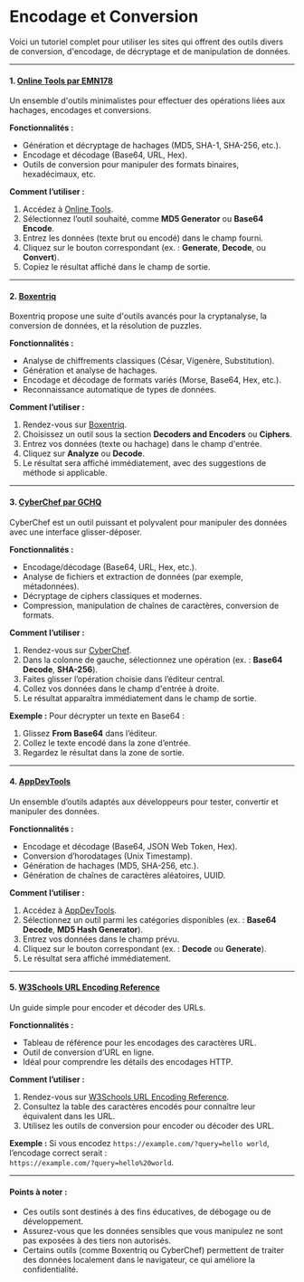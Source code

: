 # Encodage et Conversion

Voici un tutoriel complet pour utiliser les sites qui offrent des outils divers de conversion, d'encodage, de décryptage et de manipulation de données.

***

#### 1. [**Online Tools par EMN178**](https://emn178.github.io/online-tools/)

Un ensemble d'outils minimalistes pour effectuer des opérations liées aux hachages, encodages et conversions.

**Fonctionnalités :**

* Génération et décryptage de hachages (MD5, SHA-1, SHA-256, etc.).
* Encodage et décodage (Base64, URL, Hex).
* Outils de conversion pour manipuler des formats binaires, hexadécimaux, etc.

**Comment l’utiliser :**

1. Accédez à [Online Tools](https://emn178.github.io/online-tools/).
2. Sélectionnez l’outil souhaité, comme **MD5 Generator** ou **Base64 Encode**.
3. Entrez les données (texte brut ou encodé) dans le champ fourni.
4. Cliquez sur le bouton correspondant (ex. : **Generate**, **Decode**, ou **Convert**).
5. Copiez le résultat affiché dans le champ de sortie.

***

#### 2. [**Boxentriq**](https://www.boxentriq.com/)

Boxentriq propose une suite d'outils avancés pour la cryptanalyse, la conversion de données, et la résolution de puzzles.

**Fonctionnalités :**

* Analyse de chiffrements classiques (César, Vigenère, Substitution).
* Génération et analyse de hachages.
* Encodage et décodage de formats variés (Morse, Base64, Hex, etc.).
* Reconnaissance automatique de types de données.

**Comment l’utiliser :**

1. Rendez-vous sur [Boxentriq](https://www.boxentriq.com/).
2. Choisissez un outil sous la section **Decoders and Encoders** ou **Ciphers**.
3. Entrez vos données (texte ou hachage) dans le champ d'entrée.
4. Cliquez sur **Analyze** ou **Decode**.
5. Le résultat sera affiché immédiatement, avec des suggestions de méthode si applicable.

***

#### 3. [**CyberChef par GCHQ**](https://gchq.github.io/CyberChef/)

CyberChef est un outil puissant et polyvalent pour manipuler des données avec une interface glisser-déposer.

**Fonctionnalités :**

* Encodage/décodage (Base64, URL, Hex, etc.).
* Analyse de fichiers et extraction de données (par exemple, métadonnées).
* Décryptage de ciphers classiques et modernes.
* Compression, manipulation de chaînes de caractères, conversion de formats.

**Comment l’utiliser :**

1. Rendez-vous sur [CyberChef](https://gchq.github.io/CyberChef/).
2. Dans la colonne de gauche, sélectionnez une opération (ex. : **Base64 Decode**, **SHA-256**).
3. Faites glisser l’opération choisie dans l’éditeur central.
4. Collez vos données dans le champ d'entrée à droite.
5. Le résultat apparaîtra immédiatement dans le champ de sortie.

**Exemple :** Pour décrypter un texte en Base64 :

1. Glissez **From Base64** dans l’éditeur.
2. Collez le texte encodé dans la zone d’entrée.
3. Regardez le résultat dans la zone de sortie.

***

#### 4. [**AppDevTools**](https://appdevtools.com/)

Un ensemble d’outils adaptés aux développeurs pour tester, convertir et manipuler des données.

**Fonctionnalités :**

* Encodage et décodage (Base64, JSON Web Token, Hex).
* Conversion d’horodatages (Unix Timestamp).
* Génération de hachages (MD5, SHA-256, etc.).
* Génération de chaînes de caractères aléatoires, UUID.

**Comment l’utiliser :**

1. Accédez à [AppDevTools](https://appdevtools.com/).
2. Sélectionnez un outil parmi les catégories disponibles (ex. : **Base64 Decode**, **MD5 Hash Generator**).
3. Entrez vos données dans le champ prévu.
4. Cliquez sur le bouton correspondant (ex. : **Decode** ou **Generate**).
5. Le résultat sera affiché immédiatement.

***

#### 5. [**W3Schools URL Encoding Reference**](https://www.w3schools.com/tags/ref\_urlencode.ASP)

Un guide simple pour encoder et décoder des URLs.

**Fonctionnalités :**

* Tableau de référence pour les encodages des caractères URL.
* Outil de conversion d’URL en ligne.
* Idéal pour comprendre les détails des encodages HTTP.

**Comment l’utiliser :**

1. Rendez-vous sur [W3Schools URL Encoding Reference](https://www.w3schools.com/tags/ref\_urlencode.ASP).
2. Consultez la table des caractères encodés pour connaître leur équivalent dans les URL.
3. Utilisez les outils de conversion pour encoder ou décoder des URL.

**Exemple :** Si vous encodez `https://example.com/?query=hello world`, l’encodage correct serait :\
`https://example.com/?query=hello%20world`.

***

#### Points à noter :

* Ces outils sont destinés à des fins éducatives, de débogage ou de développement.
* Assurez-vous que les données sensibles que vous manipulez ne sont pas exposées à des tiers non autorisés.
* Certains outils (comme Boxentriq ou CyberChef) permettent de traiter des données localement dans le navigateur, ce qui améliore la confidentialité.
